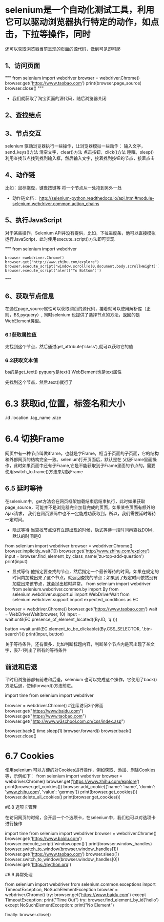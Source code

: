 # selenium是一个自动化测试工具，利用它可以驱动浏览器执行特定的动作，如点击，下拉等操作，同时
还可以获取浏览器当前呈现的页面的源代码，做到可见即可爬

## 1、访问页面
"""
from selenium import webdriver
browser = webdriver.Chrome()
browser.get('https://www.taobao.com')
print(browser.page_source)
browser.close()
"""
- 我们就获取了淘宝页面的源代码，随后浏览器关闭


## 2、查找结点

## 3、节点交互
selenium 驱动浏览器执行一些操作，让浏览器模拟一些动作：
   输入文字，send_keys()方法
   清空文字，clear()方法
   点击按钮，click()方法
   睡眠，sleep()\
   利用查找节点找到找到输入框，然后输入文字，接着找到按钮的节点，接着点击

## 4、动作链
比如：鼠标拖曳，键盘按键等
将一个节点从一处拖到另外一处

- 动作链文档：
    http://selenium-python.readthedocs.io/api.html#module-selenium.webdriver.common.action_chains

## 5、执行JavaScript
对于某些操作，Selenium API并没有提供，比如，下拉进度条，他可以直接模拟运行JavaScript，此时使用execute_script()方法即可实现

"""
from selenium import webdriver

    browser =webdriver.Chrome()
    browser.get("http://www.zhihu.com/explore")
    browser.execute_script('window.scrollTo(0,document.body.scrollHeight)')
    browser.execute_script('alert("To Bottom")')

"""
## 6、获取节点信息
在通过page_source属性可以获取网页的源代码，接着就可以使用解析库（正则，BS,pyquery）,
同时selenium 也提供了选择节点的方法，返回的是WebElement类型。

### 6.1获取属性值
先找到这个节点，然后通过get_attribute('class'),就可以获取它的值

### 6.2获取文本值

bs的是get_text()
pyquery是text()
WebElement也是text属性

先找到这个节点，然后.text()就行了

# 6.3 获取id,位置，标签名和大小
.id
.location
.tag_name
.size

# 6.4 切换Frame

网页中有一种节点叫做iframe，也就是字Frame，相当于页面的子页面，它的结构和外部网页的结构完全一致。selenium打开页面后，默认是在
父级Frame里面操作，此时如果页面中还有子Frame,它是不能获取到子Frame里面的节点的。需要使用switch_to.frame()方法来切换Frame

## 6.5 延时等待
在selenium中，get方法会在网页框架加载结束后结束执行，此时如果获取page_source，可能并不是浏览器完全加载完成的页面，如果某些页面有额外的Ajax请求，
我们在网页源码中也不一定能成功获取到，所以，我们需要延时等待一定时间。

- 隐式等待
    当查找节点没有立即出现的时候，隐式等待一段时间再查找DOM，默认的时间是O

from selenium import webdriver
browser = webdriver.Chrome()
browser.implicitly_wait(10)
browser.get('http://www.zhihu.com/explore')
input = browser.find_element_by_class_name('zu-top-add-question')
print(input)

- 显式等待
他指定要查找的节点，然后指定一个最长等待的时间。如果在规定的时间内加载出来了这个节点，就返回查找的节点；如果到了规定时间依然没有
加载出来该节点，就会抛出超时异常。
from selenium import webdriver
from selenium.webdriver.common.by import By
from selenium.webdriver.support.ui import WebDriverWait
from selenium.webdriver.support import expected_conditions as EC

browser = webdriver.Chrome()
browser.get('https://www.taobao.com')
wait = WebDriverWait(browser, 10)
input = wait.until(EC.presence_of_element_located((By.ID, 'q')))

button =wait.until(EC.element_to_be_clickable((By.CSS_SELECTOR, '.btn-search')))
print(input, button)

关于等待条件，还有很多，比如判断标题内容，判断某个节点内是否出现了某文字，表7-1列出了所有的等待条件


## 前进和后退

平时用浏览器都有前进和后退，selenium 也可以完成这个操作，它使用了back()方法后退，使用forward()方法前进。

import time
from selenium import webdriver

browser = webdriver.Chrome()
#连续访问3个界面
browser.get("https://www.baidu.com")
browser.get("https://www.taobao.com")
browser.get("http://www.w3school.com.cn/css/index.asp")

browser.back()
time.sleep(1)
browser.forward()
browser.back()
browser.close()


# 6.7 Cookies
使用selenium 可以方便的对Cookies进行操作，例如获取、添加、删除Cookies等，示例如下：
from selenium import webdriver
browser = webdriver.Chrome()
browser.get('https://www.zhihu.com/explore')
print(browser.get_cookies())
browser.add_cookie({'name': 'name', 'domin': 'www.zhihu.com', 'value': 'germey'})
print(browser.get_cookies())
browser.delete_all_cookies()
print(browser.get_cookies())

#6.8 选项卡管理

在访问网页的时候，会开启一个个选项卡，在selenium中，我们也可以对选项卡进行操作

import time
from selenium import webdriver
browser = webdriver.Chrome()
browser.get('https://www.baidu.com')
browser.execute_script('window.open()')
print(browser.window_handles)
browser.switch_to_window(browser.window_handles[1])
browser.get('https://www.taobao.com')
browser.sleep(1)
browser.switch_to_window(browser.window_handles[0])
browser.get('https://python.org')

#6.9 异常处理

from selenium import webdriver
from selenium.common.exceptions import TimeoutException, NoSuchElementException
browser = webdriver.Chrome()
try:
    browser.get('https://www.baidu.com')
except TimeoutException:
     print("Time Out")
try:
    browser.find_element_by_id('hello')
except NoSuchElementException:
    print("No Element")

finally:
    browser.close()

    